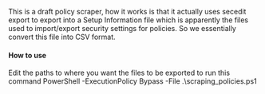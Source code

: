 This is a draft policy scraper, how it works is that it actually uses secedit export to export into a Setup Information file
which is apparently the files used to import/export security settings for policies. So we essentially convert this file into CSV
format. 

#### How to use #####

Edit the paths to where you want the files to be exported to
run this command 
PowerShell -ExecutionPolicy Bypass -File .\scraping_policies.ps1
